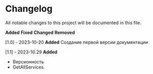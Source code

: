 # Changelog

All notable changes to this project will be documented in this file.

**Added**
**Fixed**
**Changed**
**Removed**

[1.0] - 2023-10-20
**Added**
Создание первой версии документации


[1.1] - 2023-10.29
**Added**
- Версионность
- GetAllServices
